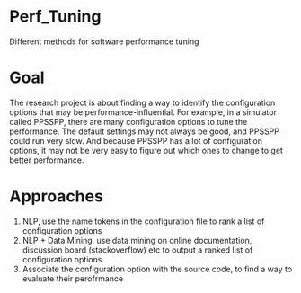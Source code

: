 # Perf_Tuning
Different methods for software performance tuning

# Goal
The research project is about finding a way to identify the configuration options that may be performance-influential. For example, in a simulator called PPSSPP, there are many configuration options to tune the performance. The default settings may not always be good, and PPSSPP could run very slow. And because PPSSPP has a lot of configuration options, it may not be very easy to figure out which ones to change to get better performance.

# Approaches
1. NLP, use the name tokens in the configuration file to rank a list of configuration options 
2. NLP + Data Mining, use data mining on online documentation, discussion board (stackoverflow) etc to output a ranked list of configuration options
3. Associate the configuration option with the source code, to find a way to evaluate their perofrmance
